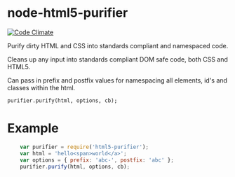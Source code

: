 # node-html5-purifier

[![Code Climate](https://codeclimate.com/github/stage3systems/node-html5-purifier/badges/gpa.svg)](https://codeclimate.com/github/stage3systems/node-html5-purifier)

Purify dirty HTML and CSS into standards compliant and namespaced code.

Cleans up any input into standards compliant DOM safe code, both CSS and HTML5.

Can pass in prefix and postfix values for namespacing all elements, id's and classes
within the html.

```purifier.purify(html, options, cb);```

# Example
```js
	var purifier = require('html5-purifier');
	var html = 'hello<span>world</a>';
	var options = { prefix: 'abc-', postfix: 'abc' };
	purifier.purify(html, options, cb);
```
